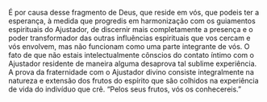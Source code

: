 ﻿É por causa desse fragmento de Deus, que reside em vós, que podeis ter a esperança, à medida que progredis em harmonização com os guiamentos espirituais do Ajustador, de discernir mais completamente a presença e o poder transformador das outras influências espirituais que vos cercam e vós envolvem, mas não funcionam como uma parte integrante de vós. O fato de que não estais intelectualmente cônscios do contato íntimo com o Ajustador residente de maneira alguma desaprova tal sublime experiência. A prova da fraternidade com o Ajustador divino consiste integralmente na natureza e extensão dos frutos do espírito que são colhidos na experiência de vida do indivíduo que crê. “Pelos seus frutos, vós os conhecereis.”